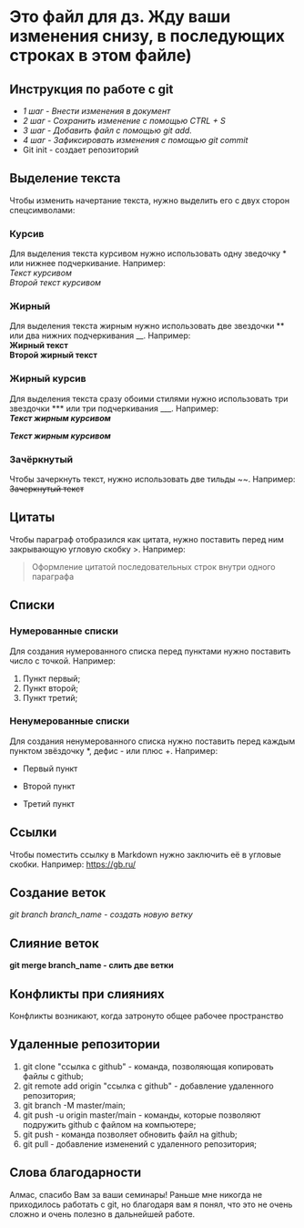# Это файл для дз. Жду ваши изменения снизу, в последующих строках в этом файле)

## Инструкция по работе с git
* _1 шаг - Внести изменения в документ_
* _2 шаг - Сохранить изменение с помощью CTRL + S_
* _3 шаг - Добавить файл с помощью git add._
* _4 шаг - Зафиксировать изменения с помощью git commit_
* Git init - создает репозиторий
## Выделение текста
Чтобы изменить начертание текста, нужно выделить его с двух сторон спецсимволами: 
### Курсив
Для выделения текста курсивом нужно использовать одну зведочку * или нижнее подчеркивание. Например: <br>
*Текст курсивом*<br>
_Второй текст курсивом_
### Жирный
Для выделения текста жирным нужно использовать две звездочки ** или два нижних подчеркивания __. Например:\
**Жирный текст**\
__Второй жирный текст__
### Жирный курсив
Для выделения текста сразу обоими стилями нужно использовать три звездочки *** или три подчеркивания ___. Например:\
***Текст жирным курсивом***

___Текст жирным курсивом___
### Зачёркнутый
Чтобы зачеркнуть текст, нужно использовать две тильды ~~. Например:
~~Зачеркнутый текст~~

## Цитаты
Чтобы параграф отобразился как цитата, нужно поставить перед ним закрывающую угловую скобку >. Например:

>Оформление цитатой последовательных строк внутри одного параграфа
## Списки
### Нумерованные списки
Для создания нумерованного списка перед пунктами нужно поставить число с точкой. Например:
1. Пункт первый;
2. Пункт второй;
3. Пункт третий;
### Ненумерованные списки
Для создания ненумерованного списка нужно поставить перед каждым пунктом звёздочку *, дефис - или плюс +. Например:
* Первый пункт
+ Второй пункт
- Третий пункт

## Ссылки
Чтобы поместить ссылку в Markdown нужно заключить её в угловые скобки. Например:
<https://gb.ru/>

## Создание веток
_git branch branch_name - создать новую ветку_
## Слияние веток
**git merge branch_name - слить две ветки**
## Конфликты при слияниях
Конфликты возникают, когда затронуто общее рабочее пространство

## Удаленные репозитории
1. git clone "ссылка с github" - команда, позволяющая копировать файлы с github;
2. git remote add origin "ссылка с github" - добавление удаленного репозитория;
3. git branch -M master/main;
4. git push -u origin master/main - команды, которые позволяют подружить github с файлом на компьютере;
5. git push - команда позволяет обновить файл на github;
6. git pull - добавление изменений с удаленного репозитория;

## Слова благодарности
Алмас, спасибо Вам за ваши семинары! Раньше мне никогда не приходилось работать с git, но благодаря вам я понял, что это не очень сложно и очень полезно в дальнейшей работе.